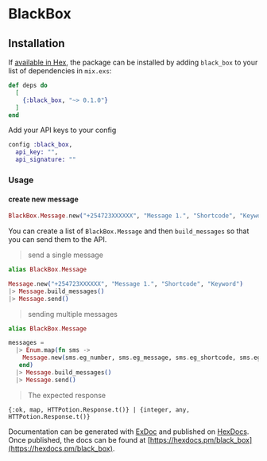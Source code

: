# BlackBox

## Installation

If [available in Hex](https://hex.pm/docs/publish), the package can be installed
by adding `black_box` to your list of dependencies in `mix.exs`:

```elixir
def deps do
  [
    {:black_box, "~> 0.1.0"}
  ]
end
```

Add your API keys to your config
```elixir
config :black_box,
  api_key: "",
  api_signature: ""
```

### Usage

#### create new message
```elixir
BlackBox.Message.new("+254723XXXXXX", "Message 1.", "Shortcode", "Keyword")
```
You can create a list of `BlackBox.Message` and then `build_messages` so that you can send them to the API.
>send a single message

```elixir
alias BlackBox.Message

Message.new("+254723XXXXXX", "Message 1.", "Shortcode", "Keyword")
|> Message.build_messages()
|> Message.send()
```

>sending multiple messages

```elixir
alias BlackBox.Message

messages =
  |> Enum.map(fn sms ->
    Message.new(sms.eg_number, sms.eg_message, sms.eg_shortcode, sms.eg_keywor)
   end)
  |> Message.build_messages()
  |> Message.send()
```

>The expected response
```
{:ok, map, HTTPotion.Response.t()} | {integer, any, HTTPotion.Response.t()}
```



Documentation can be generated with [ExDoc](https://github.com/elixir-lang/ex_doc)
and published on [HexDocs](https://hexdocs.pm). Once published, the docs can
be found at [https://hexdocs.pm/black_box](https://hexdocs.pm/black_box).
